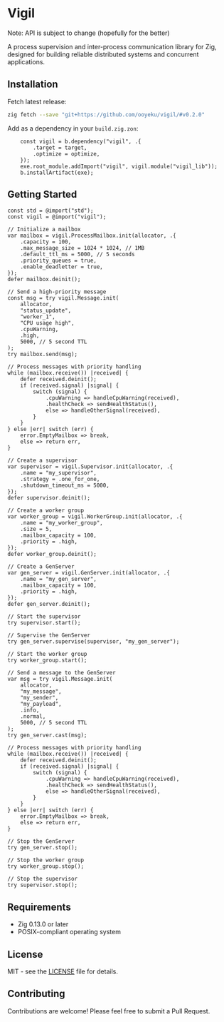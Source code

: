 # Vigil

Note: API is subject to change (hopefully for the better)

A process supervision and inter-process communication library for Zig, designed for building reliable distributed systems and concurrent applications.

## Installation

Fetch latest release:

```bash
zig fetch --save "git+https://github.com/ooyeku/vigil/#v0.2.0"
```

Add as a dependency in your `build.zig.zon`:

```zig
    const vigil = b.dependency("vigil", .{
        .target = target,
        .optimize = optimize,
    });
    exe.root_module.addImport("vigil", vigil.module("vigil_lib"));
    b.installArtifact(exe);
```

## Getting Started

```zig
const std = @import("std");
const vigil = @import("vigil");

// Initialize a mailbox
var mailbox = vigil.ProcessMailbox.init(allocator, .{
    .capacity = 100,
    .max_message_size = 1024 * 1024, // 1MB
    .default_ttl_ms = 5000, // 5 seconds
    .priority_queues = true,
    .enable_deadletter = true,
});
defer mailbox.deinit();

// Send a high-priority message
const msg = try vigil.Message.init(
    allocator,
    "status_update",
    "worker_1",
    "CPU usage high",
    .cpuWarning,
    .high,
    5000, // 5 second TTL
);
try mailbox.send(msg);

// Process messages with priority handling
while (mailbox.receive()) |received| {
    defer received.deinit();
    if (received.signal) |signal| {
        switch (signal) {
            .cpuWarning => handleCpuWarning(received),
            .healthCheck => sendHealthStatus(),
            else => handleOtherSignal(received),
        }
    }
} else |err| switch (err) {
    error.EmptyMailbox => break,
    else => return err,
}

// Create a supervisor
var supervisor = vigil.Supervisor.init(allocator, .{
    .name = "my_supervisor",
    .strategy = .one_for_one,
    .shutdown_timeout_ms = 5000,
});
defer supervisor.deinit();

// Create a worker group
var worker_group = vigil.WorkerGroup.init(allocator, .{
    .name = "my_worker_group",
    .size = 5,
    .mailbox_capacity = 100,
    .priority = .high,
});
defer worker_group.deinit();

// Create a GenServer
var gen_server = vigil.GenServer.init(allocator, .{
    .name = "my_gen_server",
    .mailbox_capacity = 100,
    .priority = .high,
});
defer gen_server.deinit();

// Start the supervisor
try supervisor.start();

// Supervise the GenServer
try gen_server.supervise(supervisor, "my_gen_server");

// Start the worker group
try worker_group.start();

// Send a message to the GenServer
var msg = try vigil.Message.init(
    allocator,
    "my_message",
    "my_sender",
    "my_payload",
    .info,
    .normal,
    5000, // 5 second TTL
);
try gen_server.cast(msg);

// Process messages with priority handling
while (mailbox.receive()) |received| {
    defer received.deinit();
    if (received.signal) |signal| {
        switch (signal) {
            .cpuWarning => handleCpuWarning(received),
            .healthCheck => sendHealthStatus(),
            else => handleOtherSignal(received),
        }
    }
} else |err| switch (err) {
    error.EmptyMailbox => break,
    else => return err,
}

// Stop the GenServer
try gen_server.stop();

// Stop the worker group
try worker_group.stop();

// Stop the supervisor
try supervisor.stop();

```

## Requirements

- Zig 0.13.0 or later
- POSIX-compliant operating system

## License

MIT - see the [LICENSE](LICENSE) file for details.

## Contributing

Contributions are welcome! Please feel free to submit a Pull Request.
